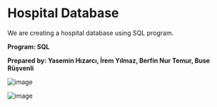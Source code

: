 # Hospital Database

We are creating a hospital database using SQL program.

**Program: SQL**

**Prepared by: Yasemin Hızarcı, İrem Yılmaz, Berfin Nur Temur, Buse Rüşvenli**

![image](https://user-images.githubusercontent.com/59409886/127561363-4574b8c9-6dd2-453d-a9fb-a3fd9f9c7ce5.png)


![image](https://user-images.githubusercontent.com/59409886/127561165-d02007af-e8ac-49de-9a31-80b76f0e9d87.png)





